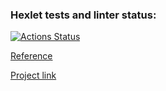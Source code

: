 ### Hexlet tests and linter status:
[![Actions Status](https://github.com/Nikimad/layout-designer-project-lvl1/workflows/hexlet-check/badge.svg)](https://github.com/Nikimad/layout-designer-project-lvl1/actions)

[Reference](https://www.figma.com/file/qV9FZGELdeKMsk63QLiKXY/Hexlet-LayoutDesigner-Project.-Cognitive-Biases)

[Project link](https://nikimad.github.io/layout-designer-project-lvl1/src/)
